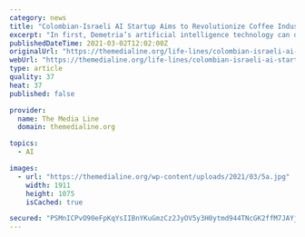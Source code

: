 ```yaml
---
category: news
title: "Colombian-Israeli AI Startup Aims to Revolutionize Coffee Industry"
excerpt: "In first, Demetria’s artificial intelligence technology can determine taste and quality of green coffee beans For centuries, the coffee industry has relied on the time-consuming process of cupping to determine the quality and taste of coffee beans grown around the world."
publishedDateTime: 2021-03-02T12:02:00Z
originalUrl: "https://themedialine.org/life-lines/colombian-israeli-ai-startup-aims-to-revolutionize-coffee-industry/"
webUrl: "https://themedialine.org/life-lines/colombian-israeli-ai-startup-aims-to-revolutionize-coffee-industry/"
type: article
quality: 37
heat: 37
published: false

provider:
  name: The Media Line
  domain: themedialine.org

topics:
  - AI

images:
  - url: "https://themedialine.org/wp-content/uploads/2021/03/5a.jpg"
    width: 1911
    height: 1075
    isCached: true

secured: "PSMnICPvO90eFpKqYsIIBnYKuGmzCz2JyOV5y3H0ytmd944TNcGK2ffM7JAYjo0EIUBs+gQN0l19sUH3oKCL//g4fpmAut9eI+BvSvmjJPWo9zze2KDt//Wnftv+giz2oLFc6SZLaGs38MBWHuwBxfpxf56Xe31VvzS4SYcW6NKaTpDtj4SiEVR7rXAcM16BT9FpkIkPFz9KhwbPSEyy8U6pLCuo4QRroaPZNhRes40/H+OYNBb5MT4vSOVHtmTA550ukXojwVsGK6Xv1+bRJ9j3Pec0C5sbVTzSeYbaFEU0SzTX/2r1jeaC2mdIWbmOV9Ewwxe3Bu2+TURgg8D7ePdnSvQX/IebGFsNFL/Ymzw=;EUXJCZzUtcnFuCvBQvDIAQ=="
---
```


